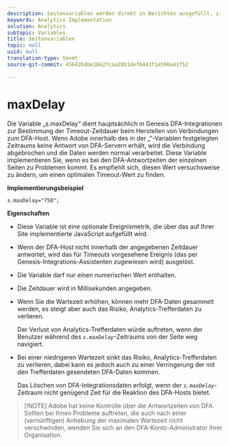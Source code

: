 ```yaml
---
description: Seitenvariablen werden direkt in Berichten ausgefüllt, z. B. pageName, List Props, List Variables usw.
keywords: Analytics Implementation
solution: Analytics
subtopic: Variables
title: Seitenvariablen
topic: null
uuid: null
translation-type: tm+mt
source-git-commit: 45642bdbe18627caa20b1def6443f1e596a41f52

---
```



# maxDelay

Die Variable „s.maxDelay“ dient hauptsächlich in Genesis DFA-Integrationen zur Bestimmung der Timeout-Zeitdauer beim Herstellen von Verbindungen zum DFA-Host. Wenn Adobe innerhalb des in der „“-Variablen festgelegten Zeitraums keine Antwort von DFA-Servern erhält, wird die Verbindung abgebrochen und die Daten werden normal verarbeitet. Diese Variable implementieren Sie, wenn es bei den DFA-Antwortzeiten der einzelnen Seiten zu Problemen kommt. Es empfiehlt sich, diesen Wert versuchsweise zu ändern, um einen optimalen Timeout-Wert zu finden.

<!-- 

maxDelay.xml

 -->

**Implementierungsbeispiel**

```
s.maxDelay="750";
```

**Eigenschaften**

* Diese Variable ist eine optionale Ereignismetrik, die über das auf Ihrer Site implementierte JavaScript aufgefüllt wird.
* Wenn der DFA-Host nicht innerhalb der angegebenen Zeitdauer antwortet, wird das für Timeouts vorgesehene Ereignis (das per Genesis-Integrations-Assistenten zugewiesen wird) ausgelöst.
* Die Variable darf nur einen numerischen Wert enthalten.
* Die Zeitdauer wird in Millisekunden angegeben.
* Wenn Sie die Wartezeit erhöhen, können mehr DFA-Daten gesammelt werden, es steigt aber auch das Risiko, Analytics-Trefferdaten zu verlieren.

   Der Verlust von Analytics-Trefferdaten würde auftreten, wenn der Benutzer während des *`s.maxDelay`*-Zeitraums von der Seite weg navigiert.

* Bei einer niedrigeren Wartezeit sinkt das Risiko, Analytics-Trefferdaten zu verlieren, dabei kann es jedoch auch zu einer Verringerung der mit den Trefferdaten gesendeten DFA-Daten kommen.

   Das Löschen von DFA-Integrationsdaten erfolgt, wenn der *`s.maxDelay`*-Zeitraum nicht genügend Zeit für die Reaktion des DFA-Hosts bietet.

> [!NOTE] Adobe hat keine Kontrolle über die Antwortzeiten von DFA. Sollten bei Ihnen Probleme auftreten, die auch nach einer (vernünftigen) Anhebung der maximalen Wartezeit nicht verschwinden, wenden Sie sich an den DFA-Konto-Administrator Ihrer Organisation.
